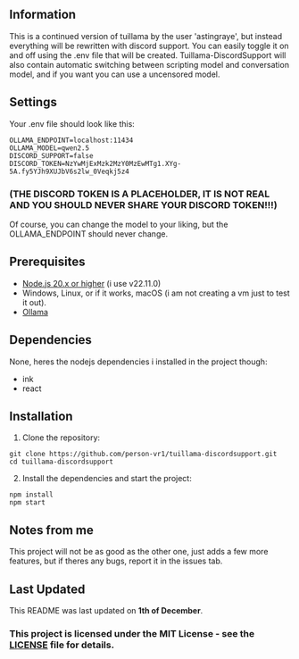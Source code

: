 ## Information
This is a continued version of tuillama by the user 'astingraye', but instead everything will be rewritten with discord support. You can easily toggle it on and off using the .env file that will be created.
Tuillama-DiscordSupport will also contain automatic switching between scripting model and conversation model, and if you want you can use a uncensored model.

## Settings
Your .env file should look like this:
```env
OLLAMA_ENDPOINT=localhost:11434
OLLAMA_MODEL=qwen2.5
DISCORD_SUPPORT=false
DISCORD_TOKEN=NzYwMjExMzk2MzY0MzEwMTg1.XYg-5A.fy5YJh9XUJbV6s2lw_0Veqkj5z4
```
### (THE DISCORD TOKEN IS A PLACEHOLDER, IT IS NOT REAL AND YOU SHOULD NEVER SHARE YOUR DISCORD TOKEN!!!)
Of course, you can change the model to your liking, but the OLLAMA_ENDPOINT should never change.

## Prerequisites
- [Node.js 20.x or higher](https://nodejs.org/en) (i use v22.11.0)
- Windows, Linux, or if it works, macOS (i am not creating a vm just to test it out).
- [Ollama](https://ollama.com/download)

## Dependencies
None, heres the nodejs dependencies i installed in the project though:
- ink
- react 

## Installation
1. Clone the repository:
```
git clone https://github.com/person-vr1/tuillama-discordsupport.git
cd tuillama-discordsupport
```
2. Install the dependencies and start the project:
```
npm install
npm start
```

## Notes from me
This project will not be as good as the other one, just adds a few more features, but if theres any bugs, report it in the issues tab.

## Last Updated
This README was last updated on **1th of December**.

### This project is licensed under the MIT License - see the [LICENSE](LICENSE) file for details.
